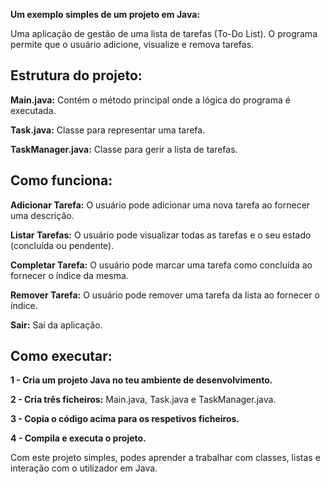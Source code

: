 **Um exemplo simples de um projeto em Java:** 

Uma aplicação de gestão de uma lista de tarefas (To-Do List). O programa permite que o usuário adicione, visualize e remova tarefas.

## Estrutura do projeto: ##

**Main.java:** Contém o método principal onde a lógica do programa é executada.

**Task.java:** Classe para representar uma tarefa.

**TaskManager.java:** Classe para gerir a lista de tarefas.

## Como funciona: ##

**Adicionar Tarefa:** O usuário pode adicionar uma nova tarefa ao fornecer uma descrição.

**Listar Tarefas:** O usuário pode visualizar todas as tarefas e o seu estado (concluída ou pendente).

**Completar Tarefa:** O usuário pode marcar uma tarefa como concluída ao fornecer o índice da mesma.

**Remover Tarefa:** O usuário pode remover uma tarefa da lista ao fornecer o índice.

**Sair:** Sai da aplicação.

## Como executar: ##

**1 - Cria um projeto Java no teu ambiente de desenvolvimento.**

**2 - Cria três ficheiros:** Main.java, Task.java e TaskManager.java.

**3 - Copia o código acima para os respetivos ficheiros.**

**4 - Compila e executa o projeto.**

Com este projeto simples, podes aprender a trabalhar com classes, listas e interação com o utilizador em Java.

